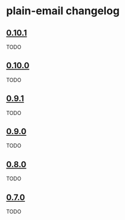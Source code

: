 # plain-email changelog

## [0.10.1](https://github.com/dropseed/plain/releases/tag/plain-email@0.10.1)

TODO

## [0.10.0](https://github.com/dropseed/plain/releases/tag/plain-email@0.10.0)

TODO

## [0.9.1](https://github.com/dropseed/plain/releases/tag/plain-email@0.9.1)

TODO

## [0.9.0](https://github.com/dropseed/plain/releases/tag/plain-email@0.9.0)

TODO

## [0.8.0](https://github.com/dropseed/plain/releases/tag/plain-email@0.8.0)

TODO

## [0.7.0](https://github.com/dropseed/plain/releases/tag/plain-email@0.7.0)

TODO
